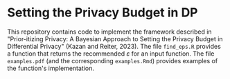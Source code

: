# Setting the Privacy Budget in DP

This repository contains code to implement the framework described in "Prior-itizing Privacy: A Bayesian Approach to Setting the Privacy Budget in Differential Privacy" (Kazan and Reiter, 2023). The file `find_eps.R` provides a function that returns the recommended $\varepsilon$ for an input function. The file `examples.pdf` (and the corresponding `examples.Rmd`) provides examples of the function's implementation.
